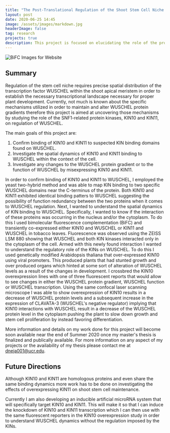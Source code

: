 ```yaml
---
title: "The Post-Translational Regulation of the Shoot Stem Cell Niche: KIN10 and KIN11"
layout: post
date: 2020-06-25 14:45
image: /assets/images/markdown.jpg
headerImage: false
tag: research
projects: true
description: This project is focused on elucidating the role of the protein kinasases KIN10 and KIN11 on the post-translational regulation of WUSCHEL
---
```


![BiFC Images for Website](github.com/DariushNejad/DariushNejad/blob/gh-pages/assets/images/BiFC%20Images%20for%20Website.png)

## Summary

Regulation of the stem cell niche requires precise spatial distribution of the transcription factor WUSCHEL within the shoot apical meristem in order to establish the necessary transcriptional landscape necessary for proper plant development. Currently, not much is known about the specific mechanisms utilized in order to maintain and alter WUSCHEL protein gradients therefore this project is aimed at uncovering those mechanisms by studying the role of the SNF1-related protein kinases, KIN10 and KIN11, on regulation of WUSCHEL. 

The main goals of this project are:
1. Confirm binding of KIN10 and KIN11 to suspected KIN binding domains found on WUSCHEL.
2. Investigate the spatial dynamics of KIN10 and KIN11 binding to WUSCHEL within the context of the cell.
3. Investigate any changes to the WUSCHEL protein gradient or to the function of WUSCHEL by misexpressing KIN10 and KIN11. 

In order to confirm binding of KIN10 and KIN11 to WUSCHEL, I employed the yeast two-hybrid method and was able to map KIN binding to two specific WUSCHEL domains near the C-terminus of the protein. Both KIN10 and KIN11 exhibited identical binding patters to WUSCHEL suggesting the possibility of function redundancy between the two proteins when it comes to WUSCHEL regulation. Next, I wanted to understand the spatial dynamics of KIN binding to WUSCHEL. Specifically, I wanted to know if the interaction of these proteins was occurring in the nucleus and/or the cytoplasm. To do this I used bimolecular fluorescence complementation (BiFC) and transiently co-expressed either KIN10 and WUSCHEL or KIN11 and WUSCHEL in tobacco leaves. Fluorescence was observed using the ZEISS LSM 880 showing that WUSCHEL and both KIN kinases interacted only in the cytoplasm of the cell. Armed with this newly found interaction I wanted to understand the regulatory role of the KINs on WUSCHEL. To do this I used genetically modified Arabidopsis thaliana that over-expressed KIN10 using viral promoters. This produced plants that had stunted growth and over produced organs which hinted at some sort of alteration of WUSCHEL levels as a result of the changes in development. I crossbred the KIN10 overexpression lines with one of three fluorescent reports that would allow to see changes in either the WUSCHEL protein gradient, WUSCHEL function or WUSCHEL transcription. Using the same confocal laser scanning microscope I was able to show overexpression of KIN10 results in a decrease of WUSCHEL protein levels and a subsequent increase in the expression of CLAVATA-3 (WUSCHEL's negative regulator) implying that KIN10 interactions with WUSCHEL result in a decrease of the WUSCHEL protein level in the cytoplasm pushing the plant to slow down growth and stem cell proliferation by instead favoring differentiation.       

More information and details on my work done for this project will become soon available near the end of Summer 2020 once my master's thesis is finalized and publically available. For more information on any aspect of my projects or the availability of my thesis please contact me at dneja001@ucr.edu.   

## Future Directions

Although KIN10 and KIN11 are homologous proteins and even share the same binding dynamics more work has to be done on investigating the effects of overexpressing KIN11 on shoot stem cell maintenance.

Currently I am also developing an inducible artificial microRNA system that will specifically target KIN10 and KIN11. This will make it so that I can induce the knockdown of KIN10 and KIN11 transcription which I can then use with the same fluorescent reporters in the KIN10 overexpression study in order to understand WUSCHEL dynamics without the regulation imposed by the KINs. 
